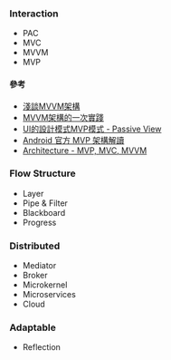 ### Interaction

+ PAC
+ MVC
+ MVVM
+ MVP

#### 參考

+ [淺談MVVM架構](http://www.syscom.com.tw/ePaper_New_Content.aspx?id=498&EPID=219&TableName=sgEPArticle)
+ [MVVM架構的一次實踐](https://read01.com/aQKJBO.html)
+ [UI的設計模式MVP模式 - Passive View](http://blog.sanc.idv.tw/2011/09/uimvp-passive-view.html)
+ [Android 官方 MVP 架構解讀](https://read01.com/KEd4E7.html)
+ [Architecture - MVP, MVC, MVVM](https://dotblogs.com.tw/regionbbs/2011/09/29/compare_to_mvp_mvc_mvvm)

### Flow Structure

+ Layer
+ Pipe & Filter
+ Blackboard
+ Progress

### Distributed

+ Mediator
+ Broker
+ Microkernel
+ Microservices
+ Cloud

### Adaptable

+ Reflection
